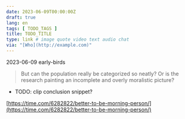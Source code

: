 ```yaml
---
date: 2023-06-09T00:00:00Z
draft: true
lang: en
tags: [ TODO_TAGS ]
title: TODO_TITLE
type: link # image quote video text audio chat
via: "[Who](http://example.com)"
---
```



2023-06-09 early-birds


> But can the population really be categorized so neatly? Or is the research painting an incomplete and overly moralistic picture?

* TODO: clip conclusion snippet?

[https://time.com/6282822/better-to-be-morning-person/](https://time.com/6282822/better-to-be-morning-person/)

